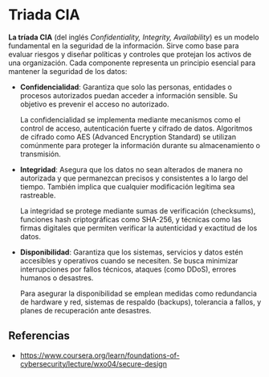# Triada CIA

**La tríada CIA** (del inglés _Confidentiality, Integrity, Availability_) es un
modelo fundamental en la seguridad de la información. Sirve como base para
evaluar riesgos y diseñar políticas y controles que protejan los activos de una
organización. Cada componente representa un principio esencial para mantener la
seguridad de los datos:

- **Confidencialidad**: Garantiza que solo las personas, entidades o procesos
  autorizados puedan acceder a información sensible. Su objetivo es prevenir el
  acceso no autorizado.

  La confidencialidad se implementa mediante mecanismos como el control de
  acceso, autenticación fuerte y cifrado de datos. Algoritmos de cifrado como
  AES (Advanced Encryption Standard) se utilizan comúnmente para proteger la
  información durante su almacenamiento o transmisión.

- **Integridad**: Asegura que los datos no sean alterados de manera no
  autorizada y que permanezcan precisos y consistentes a lo largo del tiempo.
  También implica que cualquier modificación legítima sea rastreable.

  La integridad se protege mediante sumas de verificación (checksums), funciones
  hash criptográficas como SHA-256, y técnicas como las firmas digitales que
  permiten verificar la autenticidad y exactitud de los datos.

- **Disponibilidad**: Garantiza que los sistemas, servicios y datos estén
  accesibles y operativos cuando se necesiten. Se busca minimizar interrupciones
  por fallos técnicos, ataques (como DDoS), errores humanos o desastres.

  Para asegurar la disponibilidad se emplean medidas como redundancia de
  hardware y red, sistemas de respaldo (backups), tolerancia a fallos, y planes
  de recuperación ante desastres.

## Referencias

- <https://www.coursera.org/learn/foundations-of-cybersecurity/lecture/wxo04/secure-design>

